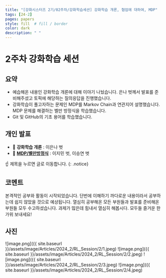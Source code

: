 ```yaml
---
title: "[강화시스터즈 2기/02주차/강화학습세션] 강화학습 개론, 협업에 대하여, MDP"
tags: [24-2]
pages: papers
style: fill  # fill / border 
color: dark
description: " "
---
```


# 2주차 강화학습 세션

## 요약
- 예습해온 내용인 강화학습 개론에 대해 이야기 나눴습니다. 은나 벗께서 발표를 준비해주셨고 토픽에 해당하는 질의응답을 진행했습니다.  
- 강화학습이 풀고자하는 문제인 MDP를 Markov Chain과 연관지어 설명했습니다. MDP 문제를 해결하는 벨만 방정식을 학습했습니다. 
- Git 및 GitHub의 기초 용어를 학습했습니다. 

## 개인 발표

- 📗 **강화학습 개론** : 이은나 벗
- 📗 [**MDP/벨만방정식**](https://kanghwasisters.github.io/24-2%EA%B0%9C%EC%9D%B8%EB%B0%9C%ED%91%9C/MDP/) : 이지민 벗, 이승연 벗

☝️ 제목을 누르면 글로 이동합니다.
{: .notice}

## 코멘트 
본격적인 공부와 활동이 시작되었습니다. 단번에 이해하기 까다로운 내용이라서 공부하는데 쉽지 않았을 것으로 예상됩니다. 열심히 공부해온 모든 부원들과 발표를 준비해온 부원들 모두 수고하셨습니다. 과제가 많은데 힘내서 열심히 해봅시다. 모두들 즐거운 한가위 보내세요!

## 사진

![image.png]({{ site.baseurl }}/assets/image/Articles/2024_2/RL_Session/2/1.jpeg)
![image.png]({{ site.baseurl }}/assets/image/Articles/2024_2/RL_Session/2/2.jpeg)
![image.png]({{ site.baseurl }}/assets/image/Articles/2024_2/RL_Session/2/3.jpeg)
![image.png]({{ site.baseurl }}/assets/image/Articles/2024_2/RL_Session/2/4.jpeg)
